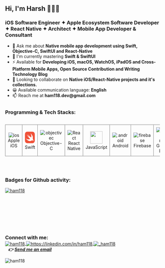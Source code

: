 <!DOCTYPE html>
<html>
    <body style="margin: 50px; padding: 10px;">
        <h2>Hi, I'm Harsh 🙋🏻‍♂️</h2>
        <h3>iOS Software Engineer ✦ Apple Ecosystem Software Developer ✦ React Native ✦ Architect ✦ Mobile App Developer & Consultant</h3>
        <div>
            <ul>
                <li>💬 Ask me about <b>Native mobile app development using Swift, Objective-C, SwiftUI and React-Native</b>
                </li>
                <li>🌱 I'm currently mastering <b>Swift & SwiftUI</b>
                </li>
                <li>⚡️ Available for <b>Developing iOS, macOS, WatchOS, iPadOS and Cross-Platform Mobile Apps, Open Source Contribution and Writing Technology Blog</b>
                </li>
                <li>👯 Looking to collaborate on <b>Native iOS/React-Native projects and it's collections.</b>
                </li>
                <li>😀 Available communication language: <b>English</b>
                </li>
                <li>📫 Reach me at <b>ham118.dev@gmail.com</b>
                </li>
            </ul>
        </div>
        <h3 align="left" style="margin-top:30px;">Programming & Tech Stacks:</h3>
        <div style="overflow-x: auto;">
            <table>
                <tr style="text-align: center; vertical-align: middle;">
                    <td style="padding: 8px; border: 1px solid grey; border-radius: 5px;">
                        <img src="https://www.vectorlogo.zone/logos/apple/apple-tile.svg" alt="ios" width="40" height="40"> Apple iOS
                    </td>
                    <td style="padding: 8px; border: 1px solid grey; border-radius: 5px;">
                        <img src="https://raw.githubusercontent.com/devicons/devicon/master/icons/swift/swift-original.svg" alt="swift" width="40" height="40"> Swift
                    </td>
                    <td style="padding: 8px; border: 1px solid grey; border-radius: 5px;">
                        <img src="https://www.vectorlogo.zone/logos/apple_objectivec/apple_objectivec-icon.svg" alt="objectivec" width="40" height="40"> Objective-C
                    </td>
                    <td style="padding: 8px; border: 1px solid grey; border-radius: 5px;">
                        <img src="https://www.vectorlogo.zone/logos/reactjs/reactjs-icon.svg" alt="React" width="40" height="40"> React Native
                    </td>
                    <td style="padding: 8px; border: 1px solid grey; border-radius: 5px;">
                        <img src="https://www.vectorlogo.zone/logos/javascript/javascript-icon.svg" alt="" width="40" height="40"> JavaScript
                    </td>
                    <td style="padding: 8px; border: 1px solid grey; border-radius: 5px;">
                        <img src="https://www.vectorlogo.zone/logos/android/android-icon.svg" alt="android" width="40" height="40"> Android
                    </td>
                    <td style="padding: 8px; border: 1px solid grey; border-radius: 5px;">
                        <img src="https://www.vectorlogo.zone/logos/firebase/firebase-icon.svg" alt="firebase" width="40" height="40"> Firebase
                    </td>
                    <td style="padding: 8px; border: 1px solid grey; border-radius: 5px;">
                        <img src="https://www.vectorlogo.zone/logos/google_maps/google_maps-icon.svg" alt="google map" width="40" height="40"> Google Map
                    </td>
                </tr>
            </table>
        </div>
        <div style="margin-top:30px; overflow-x: auto; height:190px;">
            <h3 align="left">Badges for Github activity:</h3>
            <p align="left">
                <a href="https://github-profile-trophy.vercel.app/?username=ryo-ma&no-bg=true">
                    <img src="https://github-profile-trophy.vercel.app/?username=ham118" alt="ham118" />
                </a>
            </p>
            <br>
        </div>
        <div style="padding: 0px; margin-top:20px;">
            <h3 style="margin: 0; padding: 0;">Connect with me:</h3>
            <a href="https://www.dev.to/ham118" target="blank" style="margin: 0; padding: 0;">
                <img align="center" src="https://www.vectorlogo.zone/logos/devto/devto-ar21.svg" alt="ham118" height="60" width="60" />
            </a>
            <a href="https://www.linkedin.com/in/ham118" target="blank" style="margin: 0; padding: 0;">
                <img align="center" src="https://www.vectorlogo.zone/logos/linkedin/linkedin-tile.svg" alt="https://linkedin.com/in/ham118" height="30" width="30" />
            </a>
            <a href="https://www.twitter.com/_ham118" target="blank" style="margin: 0; padding: 0;">
                <img align="center" src="https://raw.githubusercontent.com/rahuldkjain/github-profile-readme-generator/master/src/images/icons/Social/twitter.svg" alt="_ham118" height="30" width="50" />
            </a>
            <h5 style="margin: 0; padding-left: 10px;">👉 <a href="mailto:ham118.dev@gmail.com">Send me an email</a>
            </h5>
        </div>
        <div style="padding: 0px;">
            <p align="left">
                <img src="https://komarev.com/ghpvc/?username=qingshen0802&label=Profile%20views&color=0e75b6&style=flat" alt="ham118" />
            </p>
        </div>
    </body>
</html>
